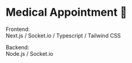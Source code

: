 # Medical Appointment 💉

Frontend:<br>
Next.js / Socket.io / Typescript / Tailwind CSS 

Backend:<br>
Node.js / Socket.io
